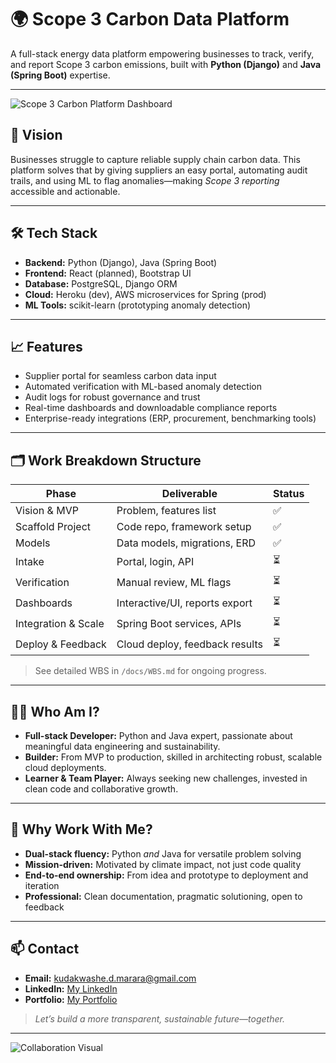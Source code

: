 # 🌍 Scope 3 Carbon Data Platform

A full-stack energy data platform empowering businesses to track, verify, and report Scope 3 carbon emissions, built with **Python (Django)** and **Java (Spring Boot)** expertise.

---

![Scope 3 Carbon Platform Dashboard](https://via.placeholder.com/700x220.png?text=Live+Carbon+Dashboard)

## 🚀 Vision

Businesses struggle to capture reliable supply chain carbon data. This platform solves that by giving suppliers an easy portal, automating audit trails, and using ML to flag anomalies—making *Scope 3 reporting* accessible and actionable.

---

## 🛠️ Tech Stack

- **Backend:** Python (Django), Java (Spring Boot)
- **Frontend:** React (planned), Bootstrap UI
- **Database:** PostgreSQL, Django ORM
- **Cloud:** Heroku (dev), AWS microservices for Spring (prod)
- **ML Tools:** scikit-learn (prototyping anomaly detection)

---

## 📈 Features

- Supplier portal for seamless carbon data input
- Automated verification with ML-based anomaly detection
- Audit logs for robust governance and trust
- Real-time dashboards and downloadable compliance reports
- Enterprise-ready integrations (ERP, procurement, benchmarking tools)

---

## 🗂️ Work Breakdown Structure

| Phase             | Deliverable                     | Status |
|-------------------|---------------------------------|--------|
| Vision & MVP      | Problem, features list          | ✅      |
| Scaffold Project  | Code repo, framework setup      | ✅      |
| Models            | Data models, migrations, ERD    | ✅      |
| Intake            | Portal, login, API              | ⏳      |
| Verification      | Manual review, ML flags         | ⏳      |
| Dashboards        | Interactive/UI, reports export  | ⏳      |
| Integration & Scale| Spring Boot services, APIs     | ⏳      |
| Deploy & Feedback | Cloud deploy, feedback results  | ⏳      |

> See detailed WBS in `/docs/WBS.md` for ongoing progress.

---

## 👩‍💻 Who Am I?

- **Full-stack Developer:** Python and Java expert, passionate about meaningful data engineering and sustainability.
- **Builder:** From MVP to production, skilled in architecting robust, scalable cloud deployments.
- **Learner & Team Player:** Always seeking new challenges, invested in clean code and collaborative growth.

---

## 👔 Why Work With Me?

- **Dual-stack fluency:** Python *and* Java for versatile problem solving
- **Mission-driven:** Motivated by climate impact, not just code quality
- **End-to-end ownership:** From idea and prototype to deployment and iteration
- **Professional:** Clean documentation, pragmatic solutioning, open to feedback

---

## 📫 Contact

- **Email:** kudakwashe.d.marara@gmail.com
- **LinkedIn:** [My LinkedIn](www.linkedin.com/in/kudakwashe-marara)
- **Portfolio:** [My Portfolio](https://github.com/kmarara)

> *Let’s build a more transparent, sustainable future—together.*

---

![Collaboration Visual](https://via.placeholder.com/400x120.png?text=Collaboration+and+Sustainability)

